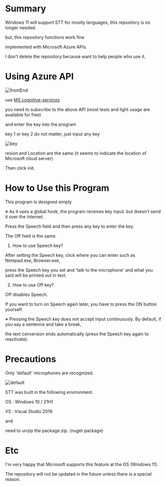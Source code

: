 # Summary

Windows 11 will support STT for mostly languages, this repository is no longer needed.

but, this repository functions work fine

implemented with Microsoft Azure APIs.

I don't delete the repository because want to help people who use it.



# Using Azure API

![frontEnd](https://i.imgur.com/45IK3sr.png)


use [MS cognitive-services](https://azure.microsoft.com/ko-kr/services/cognitive-services/) 

you need to subscribe to the above API (most tests and light usage are available for free) 

and enter the key into the program

key 1 or key 2 do not matter, just input any key

![key](https://i.imgur.com/662y1v8.png)

resion and Location are the same (it seems to indicate the location of Microsoft cloud server)

Then click init.


# How to Use this Program

This program is designed simply

※ As it uses a global hook, the program receives key input. but doesn't send it over the Internet.

Press the Speech field and then press any key to enter the key.

The Off field is the same.

1) How to use Speech key?

After setting the Speech key, click where you can enter such as Notepad.exe, Browser.exe, 

press the Speech key you set and 'talk to the microphone' and what you said will be printed out in text.

2) How to use Off key?

Off disables Speech.

If you want to turn on Speech again later, you have to press the ON button yourself.



※ Pressing the Speech key does not accept input continuously. By default, if you say a sentence and take a break, 

the text conversion ends automatically (press the Speech key again to reactivate).


# Precautions

Only 'default' microphones are recognized.

![default](https://i.imgur.com/SQHsHWg.png)


STT was built in the following environment.

OS : Windows 10 / 21H1

VS : Visual Studio 2019

and

need to unzip the package.zip. (nuget package)


# Etc

I'm very happy that Microsoft supports this feature at the OS (Windows 11).

The repository will not be updated in the future unless there is a special reason.
